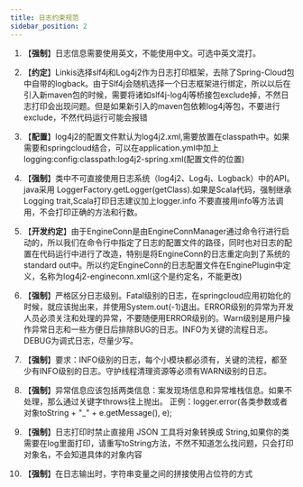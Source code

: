 ```yaml
---
title: 日志约束规范
sidebar_position: 2
---
```

1.  【**强制**】日志信息需要使用英文，不能使用中文。可选中英文混打。

1.	【**约定**】Linkis选择slf4j和Log4j2作为日志打印框架，去除了Spring-Cloud包中自带的logback。由于Slf4j会随机选择一个日志框架进行绑定，所以以后在引入新maven包的时候，需要将诸如slf4j-log4j等桥接包exclude掉，不然日志打印会出现问题。但是如果新引入的maven包依赖log4j等包，不要进行exclude，不然代码运行可能会报错

2.	【**配置**】log4j2的配置文件默认为log4j2.xml,需要放置在classpath中。如果需要和springcloud结合，可以在application.yml中加上logging:config:classpath:log4j2-spring.xml(配置文件的位置)

3.	【**强制**】类中不可直接使用日志系统（log4j2、Log4j、Logback）中的API。java采用 LoggerFactory.getLogger(getClass).如果是Scala代码，强制继承Logging trait,Scala打印日志建议加上logger.info 不要直接用info等方法调用，不会打印正确的方法和行数。

4.	【**开发约定**】由于EngineConn是由EngineConnManager通过命令行进行启动的，所以我们在命令行中指定了日志的配置文件的路径，同时也对日志的配置在代码运行中进行了改造，特别是将EngineConn的日志重定向到了系统的standard out中。所以约定EngineConn的日志配置文件在EnginePlugin中定义，名称为log4j2-engineconn.xml(这个是约定名，不能更改)

5.	【**强制**】严格区分日志级别。Fatal级别的日志，在springcloud应用初始化的时候，就应该抛出来，并使用System.out(-1)退出。ERROR级别的异常为开发人员必须关注和处理的异常，不要随便用ERROR级别的。Warn级别是用户操作异常日志和一些方便日后排除BUG的日志。INFO为关键的流程日志。DEBUG为调式日志，尽量少写。

6.	【**强制**】要求：INFO级别的日志，每个小模块都必须有，关键的流程，都至少有INFO级别的日志。守护线程清理资源等必须有WARN级别的日志。

7.	【**强制**】异常信息应该包括两类信息：案发现场信息和异常堆栈信息。如果不处理，那么通过关键字throws往上抛出。 正例：logger.error(各类参数或者对象toString + "_" + e.getMessage(), e);

8.  【**强制**】日志打印时禁止直接用 JSON 工具将对象转换成 String,如果你的类需要在log里面打印，请重写toString方法，不然不知道怎么找问题，只会打印对象名，不会知道具体的对象内容

9. 【**强制**】在日志输出时，字符串变量之间的拼接使用占位符的方式